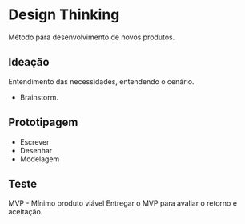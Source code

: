 # Design Thinking

Método para desenvolvimento de novos produtos.

## Ideação

Entendimento das necessidades, entendendo o cenário.
- Brainstorm.

## Prototipagem

- Escrever
- Desenhar
- Modelagem

## Teste

MVP - Mínimo produto viável
Entregar o MVP para avaliar o retorno e aceitação.
